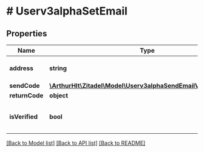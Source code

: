# # Userv3alphaSetEmail

## Properties

Name | Type | Description | Notes
------------ | ------------- | ------------- | -------------
**address** | **string** | Set the email address. |
**sendCode** | [**\ArthurHlt\Zitadel\Model\Userv3alphaSendEmailVerificationCode**](Userv3alphaSendEmailVerificationCode.md) |  | [optional]
**returnCode** | **object** |  | [optional]
**isVerified** | **bool** | Set the email as already verified. | [optional]

[[Back to Model list]](../../README.md#models) [[Back to API list]](../../README.md#endpoints) [[Back to README]](../../README.md)
